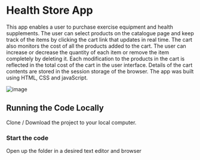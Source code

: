 # Health Store App

This app enables a user to purchase exercise equipment and health supplements. The user can select products on the catalogue page and keep track of the items by clicking the cart link that updates in real time. The cart also monitors the cost of all the products added to the cart. The user can increase or decrease the quantity of each item or remove the item completely by deleting it. Each modification to the products in the cart is reflected in the total cost of the cart in the user interface. Details of the cart contents are stored in the session storage of the browser. The app was built using HTML, CSS and javaScript.

![image](https://github.com/johnnyd81/health-shop/assets/95863021/6899dc5f-3cae-47fb-b629-c405b660c7a2)


## Running the Code Locally

Clone / Download the project to your local computer.

### Start the code

Open up the folder in a desired text editor and browser 
